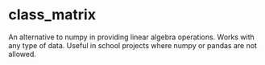 # class_matrix

An alternative to numpy in providing linear algebra operations. Works with any type of data. Useful in school projects where numpy or pandas are not allowed.
